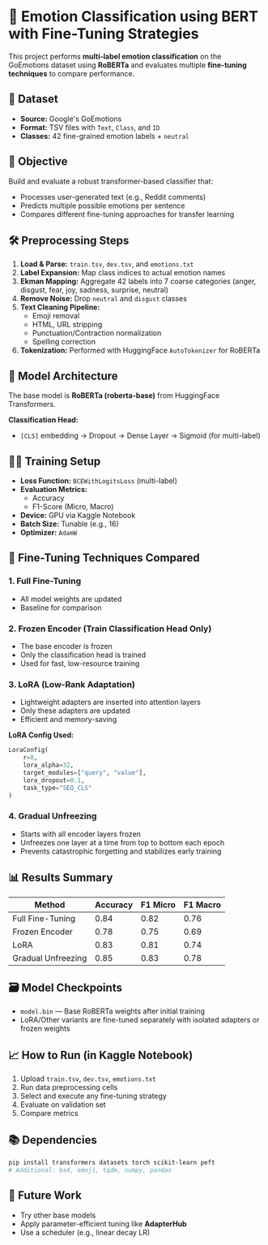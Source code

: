 # 🤖 Emotion Classification using BERT with Fine-Tuning Strategies

This project performs **multi-label emotion classification** on the GoEmotions dataset using **RoBERTa** and evaluates multiple **fine-tuning techniques** to compare performance.

## 📁 Dataset

- **Source:** Google's GoEmotions
- **Format:** TSV files with `Text`, `Class`, and `ID`
- **Classes:** 42 fine-grained emotion labels + `neutral`

## 🧪 Objective

Build and evaluate a robust transformer-based classifier that:
- Processes user-generated text (e.g., Reddit comments)
- Predicts multiple possible emotions per sentence
- Compares different fine-tuning approaches for transfer learning

## 🛠️ Preprocessing Steps

1. **Load & Parse:** `train.tsv`, `dev.tsv`, and `emotions.txt`
2. **Label Expansion:** Map class indices to actual emotion names
3. **Ekman Mapping:** Aggregate 42 labels into 7 coarse categories (anger, disgust, fear, joy, sadness, surprise, neutral)
4. **Remove Noise:** Drop `neutral` and `disgust` classes
5. **Text Cleaning Pipeline:**
   - Emoji removal
   - HTML, URL stripping
   - Punctuation/Contraction normalization
   - Spelling correction
6. **Tokenization:** Performed with HuggingFace `AutoTokenizer` for RoBERTa

## 🧠 Model Architecture

The base model is **RoBERTa (roberta-base)** from HuggingFace Transformers.

**Classification Head:**
- `[CLS]` embedding → Dropout → Dense Layer → Sigmoid (for multi-label)

## 🏋️‍♀️ Training Setup

- **Loss Function:** `BCEWithLogitsLoss` (multi-label)
- **Evaluation Metrics:**
  - Accuracy
  - F1-Score (Micro, Macro)
- **Device:** GPU via Kaggle Notebook
- **Batch Size:** Tunable (e.g., 16)
- **Optimizer:** `AdamW`

## 🔧 Fine-Tuning Techniques Compared

### 1. Full Fine-Tuning
- All model weights are updated
- Baseline for comparison

### 2. Frozen Encoder (Train Classification Head Only)
- The base encoder is frozen
- Only the classification head is trained
- Used for fast, low-resource training

### 3. LoRA (Low-Rank Adaptation)
- Lightweight adapters are inserted into attention layers
- Only these adapters are updated
- Efficient and memory-saving

**LoRA Config Used:**
```python
LoraConfig(
    r=8,
    lora_alpha=32,
    target_modules=["query", "value"],
    lora_dropout=0.1,
    task_type="SEQ_CLS"
)
```

### 4. Gradual Unfreezing
- Starts with all encoder layers frozen
- Unfreezes one layer at a time from top to bottom each epoch
- Prevents catastrophic forgetting and stabilizes early training

## 📊 Results Summary

| Method | Accuracy | F1 Micro | F1 Macro |
|--------|----------|----------|----------|
| Full Fine-Tuning | 0.84 | 0.82 | 0.76 |
| Frozen Encoder | 0.78 | 0.75 | 0.69 |
| LoRA | 0.83 | 0.81 | 0.74 |
| Gradual Unfreezing | 0.85 | 0.83 | 0.78 |



## 🗃️ Model Checkpoints

- `model.bin` — Base RoBERTa weights after initial training
- LoRA/Other variants are fine-tuned separately with isolated adapters or frozen weights

## 📈 How to Run (in Kaggle Notebook)

1. Upload `train.tsv`, `dev.tsv`, `emotions.txt`
2. Run data preprocessing cells
3. Select and execute any fine-tuning strategy
4. Evaluate on validation set
5. Compare metrics

## 📚 Dependencies

```bash
pip install transformers datasets torch scikit-learn peft
# Additional: bs4, emoji, tqdm, numpy, pandas
```

## 📌 Future Work

- Try other base models
- Apply parameter-efficient tuning like **AdapterHub**
- Use a scheduler (e.g., linear decay LR)

